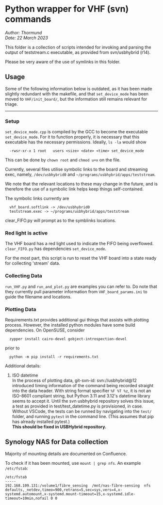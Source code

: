 # Python wrapper for VHF (svn) commands

*Author: Thormund*  
*Date: 22 March 2023*

This folder is a collection of scripts intended for invoking and parsing the 
output of teststream.c executable, as provided from svn/usbhybrid (r14).

Please be very aware of the use of symlinks in this folder.

## Usage

Some of the following information below is outdated, as it has been made
slightly redundant with the makefile, and that `set_device_mode` has been moved
to `VHF/init_board/`, but the information still remains relevant for triage.

---
### Setup

`set_device_mode.cpp` is compiled by the GCC to become the executable
`set_device_mode`. For it to function properly, it is necessary that this
executable has the necessary permissions. Ideally, `ls -la` would show
```
  -rwsr-xr-x 1 root   users <size> <date> <time> set_device_mode
```

This can be done by `chown root` and `chmod u+x` on the file.

Currently, several files utilise symbolic links to the board and streaming
exec, namely, `/dev/usbhybrid0` and `~/programs/usbhybrid/apps/teststream`.

We note that the relevant locations to these may change in the future, and is
therefore the use of a symbolic link helps keep things self-contained.

The symbolic links currently are
```
  vhf_board.softlink -> /dev/usbhybrid0  
  teststream.exec -> ~/programs/usbhybrid/apps/teststream
```

clear_FIFO.py will prompt as to the symblinks locations.

### Red light is active

The VHF board has a red light used to indicate the FIFO being overflowed.
`clear_FIFO.py` has dependencies `set_device_mode`.

For the most part, this script is run to reset the VHF board into a state ready
for collecting 'stream' data.

### Collecting Data

`run_VHF.py` and `run_and_plot.py` are examples you can refer to. Do note that
they currently pull parameter information from `VHF_board_params.ini` to guide
the filename and locations.

### Plotting Data

Requirements.txt provides additional gui things that assists with plotting
process. However, the installed python modules have some build dependencies.
On OpenSUSE, consider
```
  zypper install cairo-devel gobject-introspection-devel
```
prior to
```
  python -m pip install -r requirements.txt
```

Additional details:  
1. ISO datetime  
In the process of plotting data, git-svn-id: svn://usbhybrid@12 introduced
timing information of the command being recorded straight into the data header.
With string format specifier `%F %T %z`, it is not an ISO-8601 compliant
string, but Python 3.11 and 3.12's datetime library seems to accept it. Until
the svn usbhybrid repository solves this issue, a test as provided in
test/test_datetime.py is provisioned, in case.  
Without VSCode, the tests can be runned by navigating into the `test/` folder,
and running `pytest` in the command line. (This assumes that pip has already
installed pytest.)  
**This should be fixed in USBHybrid repository.**

## Synology NAS for Data collection

Majority of mounting details are documented on Confluence.

To check if it has been mounted, use `mount | grep nfs`. An example `/etc/fstab`:  
```
/etc/fstab
-----
192.168.109.131:/volume1/fibre_sensing	/mnt/nas-fibre-sensing	nfs defaults,_netdev,timeo=900,retrans=5,sec=sys,vers=4,x-systemd.automount,x-systemd.mount-timeout=15,x-systemd.idle-timeout=10min,nofail 0 0
```

